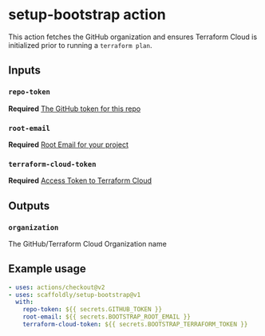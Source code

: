 # setup-bootstrap action

This action fetches the GitHub organization and ensures Terraform Cloud is
initialized prior to running a `terraform plan`.

## Inputs

### `repo-token`

**Required** [The GitHub token for this repo](https://docs.github.com/en/actions/reference/authentication-in-a-workflow#example-passing-github_token-as-an-input)

### `root-email`

**Required** [Root Email for your project](https://docs.scaffold.ly/getting-started/prerequisites#root-email)

### `terraform-cloud-token`

**Required** [Access Token to Terraform Cloud](https://docs.scaffold.ly/getting-started/prerequisites#terraform-cloud)

## Outputs

### `organization`

The GitHub/Terraform Cloud Organization name

## Example usage

```yaml
- uses: actions/checkout@v2
- uses: scaffoldly/setup-bootstrap@v1
  with:
    repo-token: ${{ secrets.GITHUB_TOKEN }}
    root-email: ${{ secrets.BOOTSTRAP_ROOT_EMAIL }}
    terraform-cloud-token: ${{ secrets.BOOTSTRAP_TERRAFORM_TOKEN }}
```

